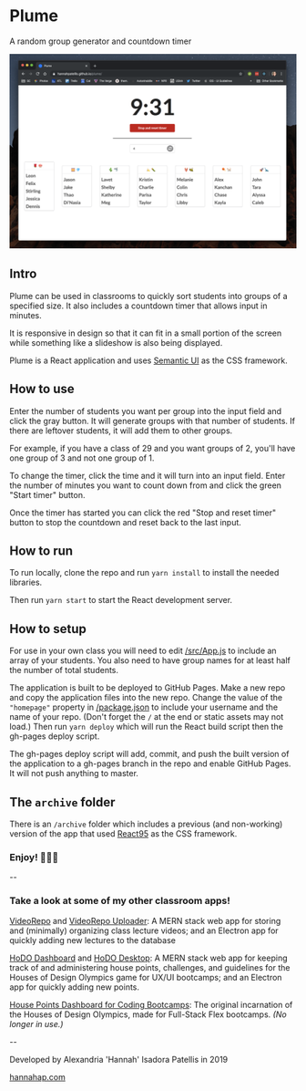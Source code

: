 # Plume

A random group generator and countdown timer

![Screenshot of the application showing groups of four and a running timer](demo.png)

## Intro

Plume can be used in classrooms to quickly sort students into groups of a specified size. It also includes a countdown timer that allows input in minutes.

It is responsive in design so that it can fit in a small portion of the screen while something like a slideshow is also being displayed.

Plume is a React application and uses [Semantic UI](https://react.semantic-ui.com/) as the CSS framework.

## How to use

Enter the number of students you want per group into the input field and click the gray button. It will generate groups with that number of students. If there are leftover students, it will add them to other groups.

For example, if you have a class of 29 and you want groups of 2, you'll have one group of 3 and not one group of 1.

To change the timer, click the time and it will turn into an input field. Enter the number of minutes you want to count down from and click the green "Start timer" button.

Once the timer has started you can click the red "Stop and reset timer" button to stop the countdown and reset back to the last input.

## How to run

To run locally, clone the repo and run `yarn install` to install the needed libraries.

Then run `yarn start` to start the React development server.

## How to setup

For use in your own class you will need to edit [/src/App.js](/src/App.js) to include an array of your students. You also need to have group names for at least half the number of total students.

The application is built to be deployed to GitHub Pages. Make a new repo and copy the application files into the new repo. Change the value of the `"homepage"` property in [/package.json](/package.json) to include your username and the name of your repo. (Don't forget the `/` at the end or static assets may not load.) Then run `yarn deploy` which will run the React build script then the gh-pages deploy script. 

The gh-pages deploy script will add, commit, and push the built version of the application to a gh-pages branch in the repo and enable GitHub Pages. It will not push anything to master.

## The `archive` folder

There is an `/archive` folder which includes a previous (and non-working) version of the app that used [React95](https://github.com/arturbien/React95) as the CSS framework.

### Enjoy! 👩🏻‍🏫

--

### Take a look at some of my other classroom apps!

[VideoRepo](https://github.com/hannahpatellis/videorepo) and [VideoRepo Uploader](https://github.com/hannahpatellis/videorepo_uploader): A MERN stack web app for storing and (minimally) organizing class lecture videos; and an Electron app for quickly adding new lectures to the database

[HoDO Dashboard](https://github.com/hannahpatellis/hodo_dashboard) and [HoDO Desktop](https://github.com/hannahpatellis/hodo_desktop): A MERN stack web app for keeping track of and administering house points, challenges, and guidelines for the Houses of Design Olympics game for UX/UI bootcamps; and an Electron app for quickly adding new points.

[House Points Dashboard for Coding Bootcamps](https://github.com/hannahpatellis/gthousedash): The original incarnation of the Houses of Design Olympics, made for Full-Stack Flex bootcamps. *(No longer in use.)*

--

Developed by Alexandria 'Hannah' Isadora Patellis in 2019

[hannahap.com](https://hannahap.com)